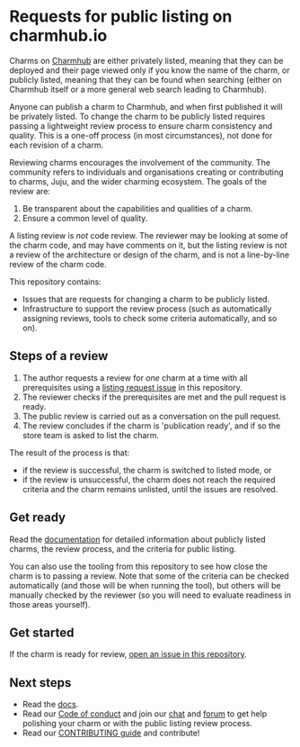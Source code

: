 # Requests for public listing on charmhub.io

Charms on [Charmhub](https://charmhub.io) are either privately listed, meaning
that they can be deployed and their page viewed only if you know the name of the
charm, or publicly listed, meaning that they can be found when searching (either
on Charmhub itself or a more general web search leading to Charmhub).

Anyone can publish a charm to Charmhub, and when first published it will be
privately listed. To change the charm to be publicly listed requires passing a
lightweight review process to ensure charm consistency and quality. This is a
one-off process (in most circumstances), not done for each revision of a charm.

Reviewing charms encourages the involvement of the community. The community
refers to individuals and organisations creating or contributing to charms,
Juju, and the wider charming ecosystem. The goals of the review are:

1. Be transparent about the capabilities and qualities of a charm.
2. Ensure a common level of quality.

A listing review is *not* code review. The reviewer may be looking at some of
the charm code, and may have comments on it, but the listing review is not a
review of the architecture or design of the charm, and is not a line-by-line
review of the charm code.

This repository contains:

* Issues that are requests for changing a charm to be publicly listed.
* Infrastructure to support the review process (such as automatically assigning
  reviews, tools to check some criteria automatically, and so on).

## Steps of a review

1. The author requests a review for *one* charm at a time with all prerequisites
   using a [listing request issue](https://github.com/canonical/charmhub-listing-review/issues/new)
   in this repository.
2. The reviewer checks if the prerequisites are met and the pull request is
   ready.
3. The public review is carried out as a conversation on the pull request.
4. The review concludes if the charm is 'publication ready', and if so the store
   team is asked to list the charm.

The result of the process is that:
* if the review is successful, the charm is switched to listed mode, or
* if the review is unsuccessful, the charm does not reach the required criteria
  and the charm remains unlisted, until the issues are resolved.

## Get ready

Read the [documentation](https://documentation.ubuntu.com/ops/latest/howto/request-public-listing/)
for detailed information about publicly listed charms, the review process, and
the criteria for public listing.

You can also use the tooling from this repository to see how close the charm is
to passing a review. Note that some of the criteria can be checked automatically
(and those will be when running the tool), but others will be manually checked
by the reviewer (so you will need to evaluate readiness in those areas
yourself).

## Get started

If the charm is ready for review,
[open an issue in this repository](https://github.com/canonical/charmhub-listing-review/issues/new).

## Next steps

- Read the [docs](https://documentation.ubuntu.com/ops/latest/).
- Read our [Code of conduct](https://ubuntu.com/community/code-of-conduct) and
  join our [chat](https://matrix.to/#/#charmhub-ops:ubuntu.com) and
  [forum](https://discourse.charmhub.io/) to get help polishing your charm or
  with the public listing review process.
- Read our [CONTRIBUTING guide](https://github.com/canonical/charmhub-listing-review/blob/main/CONTRIBUTING.md)
  and contribute!
